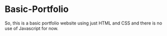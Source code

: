 # Basic-Portfolio
So, this is a basic portfolio website using just HTML and CSS and there is no use of Javascript for now.
